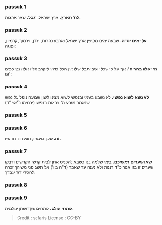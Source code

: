 
### passuk 1
<b>לה' הארץ.</b> ארץ ישראל:
<b>תבל.</b> שאר ארצות:

### passuk 2
<b>על ימים יסדה.</b> שבעה ימים מקיפין ארץ ישראל וארבע נהרות, ירדן, וירמוך, קרמיון, ופוגה:

### passuk 3
<b>מי יעלה בהר ה'.</b> אף על פי שכל יושבי תבל שלו אין הכל כדאי ליקרב אליו אלא נקי כפים וגו':

### passuk 4
<b>לא נשא לשוא נפשי.</b> לא נשבע בשמי ובנפשי לשוא מצינו לשון שבועה נופל על נפש שנאמר נשבע ה' צבאות בנפשו (ירמיהו נ״א:י״ד):

### passuk 5

### passuk 6
<b>זה.</b> שכך מעשיו, הוא דור דורשיו:

### passuk 7
<b>שאו שערים ראשיכם.</b> בימי שלמה בנו כשבא להכניס ארון לבית קדשי הקדשים ודבקו שערים זו בזו אמר כ"ד רננות ולא נענה עד שאמר (ד"ה ב ו') אל תשב פני משיחך זכרה לחסדי דוד עבדך:

### passuk 8

### passuk 9
<b>פתחי עולם.</b> פתחים שקדושתן עולמית:

>Credit : sefaris
>License : CC-BY